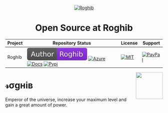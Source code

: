 <p align="center"><a href="https://roghib.github.io"><img src="https://avatars.githubusercontent.com/u/26247605" alt="Roghib" title="Roghib" height="200" width="200" /></a></p>

<h1 align="center">Open Source at Roghib</h1>

Project|Repository Status|License|Support
---|---|---|---
Roghib |[![Copyright][roghibs]][roghib] [![Azure][azures]][azure] [![Docs][docs]][doc] [![Pypi][pepys]][pepy]|[![MIT][mits]][mit]|[![PayPal][paypals]][paypal] 

<img src="https://raw.githubusercontent.com/roghib/roghib/master/ok.png" align="right" height="86" width="86"/>

# 𝓇σgнiв
Emperor of the universe, increase your maximum level and gain a great amount of power.


[roghibs]: https://raw.githubusercontent.com/roghib/roghib.github.io/master/roghib.svg
[roghib]: https://roghib.github.io
[google]: https://googleapis.dev/nodejs/googleapis/latest/
[mits]: https://avatars0.githubusercontent.com/u/7487334?s=50&v=4
[mit]: https://github.com/roghib/roghib/blob/master/LICENSE
[git]: https://git-scm.com/
[node]: https://nodejs.org/
[paypals]: https://www.paypalobjects.com/digitalassets/c/website/marketing/na/us/logo-center/Badge_3.png
[paypal]: https://www.paypal.me/roghib
[azure]: https://roghib.visualstudio.com/roghib/_build/latest?definitionId=1&branchName=master
[azures]: https://roghib.visualstudio.com/roghib/_apis/build/status/roghib.roghib?branchName=master
[travisci]: https://travis-ci.org/roghib/roghib.svg?branch=master
[travis]: https://travis-ci.org/roghib/roghib
[patreons]: https://avatars0.githubusercontent.com/u/6578555?s=50&v=4
[patreon]: https://www.patreon.com/join/roghib?
[docs]: https://readthedocs.org/projects/roghib/badge/?version=latest
[doc]: https://roghib.readthedocs.io/en/latest/?badge=latest
[pepys]: https://static.pepy.tech/badge/roghib
[pepy]: https://pepy.tech/project/roghib
